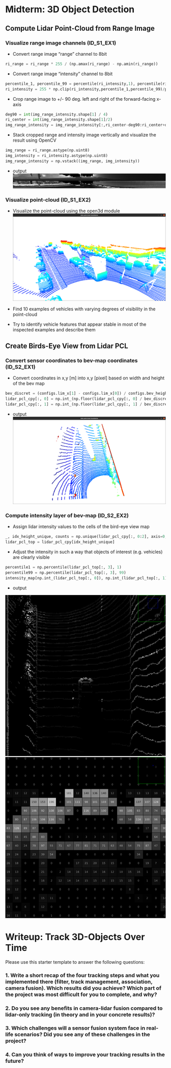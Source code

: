 # Midterm: 3D Object Detection

## Compute Lidar Point-Cloud from Range Image

### Visualize range image channels (ID_S1_EX1)

* Convert range image “range” channel to 8bit

```python
ri_range = ri_range * 255 / (np.amax(ri_range) - np.amin(ri_range))
```

* Convert range image “intensity” channel to 8bit

```python
percentile_1, percentile_99 = percentile(ri_intensity,1), percentile(ri_intensity,99)
ri_intensity = 255 * np.clip(ri_intensity,percentile_1,percentile_99)/percentile_99 
```

* Crop range image to +/- 90 deg. left and right of the forward-facing x-axis

```python
deg90 = int(img_range_intensity.shape[1] / 4)
ri_center = int(img_range_intensity.shape[1]/2)
img_range_intensity = img_range_intensity[:,ri_center-deg90:ri_center+deg90]
```

* Stack cropped range and intensity image vertically and visualize the result using OpenCV

```python
img_range = ri_range.astype(np.uint8)
img_intensity = ri_intensity.astype(np.uint8)
img_range_intensity = np.vstack((img_range, img_intensity))
```

* output
![show_range_image](img/show_range_image.png)

### Visualize point-cloud (ID_S1_EX2)

* Visualize the point-cloud using the open3d module
![show_pcl](img/show_pcl.png)

* Find 10 examples of vehicles with varying degrees of visibility in the point-cloud

* Try to identify vehicle features that appear stable in most of the inspected examples and describe them

## Create Birds-Eye View from Lidar PCL

### Convert sensor coordinates to bev-map coordinates (ID_S2_EX1)

* Convert coordinates in x,y [m] into x,y [pixel] based on width and height of the bev map

```python
bev_discret = (configs.lim_x[1] - configs.lim_x[0]) / configs.bev_height
lidar_pcl_cpy[:, 0] = np.int_(np.floor(lidar_pcl_cpy[:, 0] / bev_discret))
lidar_pcl_cpy[:, 1] = np.int_(np.floor(lidar_pcl_cpy[:, 1] / bev_discret) + (configs.bev_width + 1) / 2)
```

* output
![bev_from_pcl_1](img/bev_from_pcl_1.png)

### Compute intensity layer of bev-map (ID_S2_EX2)

* Assign lidar intensity values to the cells of the bird-eye view map

```python
_, idx_height_unique, counts = np.unique(lidar_pcl_cpy[:, 0:2], axis=0, return_index=True, return_counts=True)
lidar_pcl_top = lidar_pcl_cpy[idx_height_unique]
```

* Adjust the intensity in such a way that objects of interest (e.g. vehicles) are clearly visible

```python
percentile1 = np.percentile(lidar_pcl_top[:, 3], 1)
percentile99 = np.percentile(lidar_pcl_top[:, 3], 99)
intensity_map[np.int_(lidar_pcl_top[:, 0]), np.int_(lidar_pcl_top[:, 1])] = (np.clip(lidar_pcl_top[:, 3], percentile1, percentile99) - percentile1) / (percentile99 - percentile1)
```

* output

![bev_from_pcl_2_1](img/bev_from_pcl_2_1.png)
![bev_from_pcl_2_2](img/bev_from_pcl_2_2.png)

# Writeup: Track 3D-Objects Over Time

Please use this starter template to answer the following questions:

### 1. Write a short recap of the four tracking steps and what you implemented there (filter, track management, association, camera fusion). Which results did you achieve? Which part of the project was most difficult for you to complete, and why?


### 2. Do you see any benefits in camera-lidar fusion compared to lidar-only tracking (in theory and in your concrete results)? 


### 3. Which challenges will a sensor fusion system face in real-life scenarios? Did you see any of these challenges in the project?


### 4. Can you think of ways to improve your tracking results in the future?

